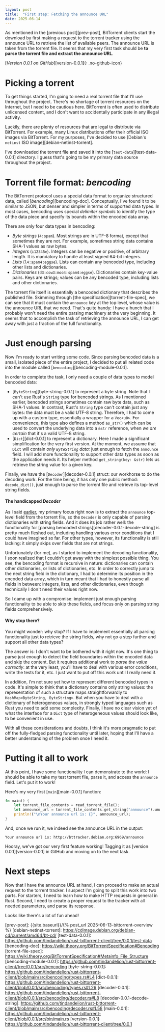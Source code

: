 ```yaml
---
layout: post
title:  "First step: Fetching the announce URL"
date: 2025-06-14
---
```


As mentioned in the [previous post][prev-post], BitTorrent clients start the download by first making a request to the torrent tracker using the announce URL to retrieve the list of available peers. The announce URL is taken from the torrent file. It seems that my very first task should be **to parse the torrent file and extract the announce URL**.

[*Version 0.0.1 on GitHub*][version-0.0.1]{: .no-github-icon}

# Picking a torrent

To get things started, I'm going to need a real torrent file that I'll use throughout the project. There's no shortage of torrent resources on the Internet, but I need to be cautious here. BitTorrent is often used to distribute unlicensed content, and I don't want to accidentally participate in any illegal activity.

Luckily, there are plenty of resources that are legal to distribute via BitTorrent. For example, many Linux distributions offer their official ISO images via BitTorrent. For my purposes, I've decided to use [Debian's `netinst` ISO image][debian-netinst-torrent].

I've downloaded the torrent file and saved it into the [`test-data`][test-data-0.0.1] directory. I guess that's going to be my primary data source throughout the project.

# Torrent file format: _bencoding_

The BitTorrent protocol uses a special data format to organize structured data, called [_bencoding_][bencoding-doc]. Conceptually, I've found it to be similar to JSON, but denser and simpler in terms of supported data types. In most cases, bencoding uses special _delimiter symbols_ to identify the type of the data piece and specify its bounds within the encoded data array.

There are only four data types in bencoding:

* _Byte strings_ (`4:spam`). Most strings are in UTF-8 format, except that sometimes they are not. For example, sometimes string data contains SHA-1 values as raw bytes.
* _Integers_ (`i12345e`). Integers can be negative or positive, of arbitrary length. It is mandatory to handle at least signed 64-bit integers.
* _Lists_ (`l4:spam4:eggse`). Lists can contain any bencoded type, including other lists and dictionaries.
* _Dictionaries_ (`d3:cow3:moo4:spam4:eggse`). Dictionaries contain key-value pairs. Keys are strings; values can be any bencoded type, including lists and other dictionaries.

The torrent file itself is essentially a bencoded dictionary that describes the published file. Skimming through [the specification][torrent-file-spec], we can see that it must contain the `announce` key at the top level, whose value is the announce URL that we need. That's quite handy: I have a hunch that I probably won't need the entire parsing machinery at the very beginning. It seems that to accomplish the task of retrieving the announce URL, I can get away with just a fraction of the full functionality.

# Just enough parsing

Now I'm ready to start writing some code. Since parsing bencoded data is a small, isolated piece of the entire project, I decided to put all related code into the module called [`bencoding`][bencoding-module-0.0.1].

In order to complete the task, I only need a couple of data types to model bencoded data:

* [`ByteString`][byte-string-0.0.1] to represent a byte string. Note that I can't use Rust's `String` type for bencoded strings. As I mentioned earlier, bencoded strings sometimes contain raw byte data, such as SHA-1 values. In contrast, Rust's `String` type can't contain just any bytes: the data must be a valid UTF-8 string. Therefore, I had to come up with a custom type, essentially a wrapper for a `Vec<u8>`. For convenience, this type also defines a method `as_str()` which can be used to convert the underlying data into a `&str` reference, when _we are certain_ that it's a valid UTF-8 string.
* [`Dict`][dict-0.0.1] to represent a dictionary. Here I made a significant simplification for the very first version. At the moment, we assume that `Dict` will contain _only `ByteString` data:_ just enough to fetch the `announce` field. I will add more functionality to support other data types as soon as the application needs it. Its helper method `get_string(key: &str)` lets us retrieve the string value for a given key.

Finally, we have the [`Decoder`][decoder-0.0.1] struct: our workhorse to do the decoding work. For the time being, it has only one public method: `decode_dict()`, just enough to parse the torrent file and retrieve its top-level string fields.

#### The handicapped _Decoder_

As I said [earlier](#just-enough-parsing), my primary focus right now is to extract the `announce` top-level field from the torrent file, so the `Decoder` is only capable of parsing dictionaries with string fields. And it does its job rather well: the functionality for [parsing bencoded strings][decoder-0.0.1-decode-string] is pretty much fleshed out, including handling various error conditions that I could have imagined so far. For other types, however, its functionality is still lacking: it simply skips over fields that are not strings.

Unfortunately (for me), as I started to implement the decoding functionality, I soon realized that I couldn't get away with the simplest possible thing. You see, the bencoding format is recursive in nature: dictionaries can contain other dictionaries, or lists of dictionaries, etc. In order to correctly jump to the next string field in the dictionary, I had to determine its position in the encoded data array, which in turn meant that I had to honestly parse all fields in between: integers, lists, and other dictionaries, even though technically I don't need their values right now.

So I came up with a compromise: implement just enough parsing functionality to be able to skip these fields, and focus only on parsing string fields comprehensively.

#### Why stop there?

You might wonder: why stop? If I have to implement essentially all parsing functionality just to retrieve the string fields, why not go a step further and support all other data types?

The answer is: I don't want to be bothered with it right now. It's one thing to parse just enough to detect the field boundaries within the encoded data and skip the content. But it requires additional work to _parse the value correctly_: at the very least, you'll have to deal with various error conditions, write the tests for it, etc. I just want to put off this work until I really need it.

In addition, I'm not sure yet how to represent different bencoded types in code. It's simple to think that a dictionary contains only string values: the representation of such a structure maps straightforwardly to `HashMap<ByteString, ByteString>`. But when you have to deal with a dictionary of heterogeneous values, in strongly typed languages such as Rust you need to add some complexity. Finally, I have no clear vision yet of what the interface for a `Dict` type of heterogeneous values should look like, to be convenient in use.

With all these considerations and doubts, I think it's more pragmatic to put off the fully-fledged parsing functionality until later, hoping that I'll have a better understanding of the problem once I need it.

# Putting it all to work

At this point, I have some functionality I can demonstrate to the world: I should be able to take my test torrent file, parse it, and access the `announce` field. Let's put it to work!

Here's my very first [`main`][main-0.0.1] function:

```rust
fn main() {
    let torrent_file_contents = read_torrent_file();
    let announce_url = torrent_file_contents.get_string("announce").unwrap();
    println!("\nYour announce url is: {}", announce_url);
}
```

And, once we run it, we indeed see the announce URL in the output:

```
Your announce url is: http://bttracker.debian.org:6969/announce
```

Hooray, we've got our very first feature working! Tagging it as [version 0.0.1][version-0.0.1] in GitHub and moving on to the next task.

# Next steps

Now that I have the announce URL at hand, I can proceed to make an actual request to the torrent tracker. I suspect I'm going to split this work into two parts. For starters, I need to learn how to make HTTP requests in general in Rust. Second, I need to create a proper request to the tracker with all needed parameters, and parse its response.

Looks like there's a lot of fun ahead!


[prev-post]: {{site.baseurl}}/{% post_url 2025-06-13-bittorrent-overview %}
[debian-netinst-torrent]: https://cdimage.debian.org/debian-cd/current/amd64/bt-cd/
[test-data-0.0.1]: https://github.com/tindandelion/rust-bittorrent-client/tree/0.0.1/test-data
[bencoding-doc]: https://wiki.theory.org/BitTorrentSpecification#Bencoding
[torrent-file-spec]: https://wiki.theory.org/BitTorrentSpecification#Metainfo_File_Structure
[bencoding-module-0.0.1]: https://github.com/tindandelion/rust-bittorrent-client/tree/0.0.1/src/bencoding
[byte-string-0.0.1]: https://github.com/tindandelion/rust-bittorrent-client/blob/main/src/bencoding/types.rs#L4
[dict-0.0.1]: https://github.com/tindandelion/rust-bittorrent-client/blob/0.0.1/src/bencoding/types.rs#L26
[decoder-0.0.1]: https://github.com/tindandelion/rust-bittorrent-client/blob/0.0.1/src/bencoding/decoder.rs#L8
[decoder-0.0.1-decode-string]: https://github.com/tindandelion/rust-bittorrent-client/blob/main/src/bencoding/decoder.rs#L58
[main-0.0.1]: https://github.com/tindandelion/rust-bittorrent-client/blob/0.0.1/src/bin/main.rs
[version-0.0.1]: https://github.com/tindandelion/rust-bittorrent-client/tree/0.0.1